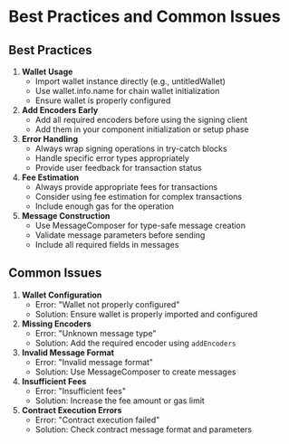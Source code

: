 # Best Practices and Common Issues

## Best Practices

1. **Wallet Usage**
   * Import wallet instance directly (e.g., untitledWallet)
   * Use wallet.info.name for chain wallet initialization
   * Ensure wallet is properly configured
2. **Add Encoders Early**
   * Add all required encoders before using the signing client
   * Add them in your component initialization or setup phase
3. **Error Handling**
   * Always wrap signing operations in try-catch blocks
   * Handle specific error types appropriately
   * Provide user feedback for transaction status
4. **Fee Estimation**
   * Always provide appropriate fees for transactions
   * Consider using fee estimation for complex transactions
   * Include enough gas for the operation
5. **Message Construction**
   * Use MessageComposer for type-safe message creation
   * Validate message parameters before sending
   * Include all required fields in messages

## Common Issues

1. **Wallet Configuration**
   * Error: "Wallet not properly configured"
   * Solution: Ensure wallet is properly imported and configured
2. **Missing Encoders**
   * Error: "Unknown message type"
   * Solution: Add the required encoder using `addEncoders`
3. **Invalid Message Format**
   * Error: "Invalid message format"
   * Solution: Use MessageComposer to create messages
4. **Insufficient Fees**
   * Error: "Insufficient fees"
   * Solution: Increase the fee amount or gas limit
5. **Contract Execution Errors**
   * Error: "Contract execution failed"
   * Solution: Check contract message format and parameters
